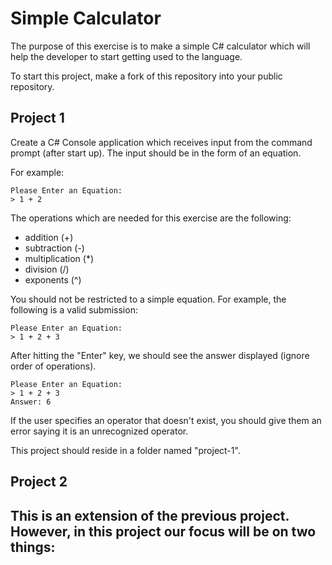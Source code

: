 Simple Calculator
========================

The purpose of this exercise is to make a simple C# calculator which will help the developer to start getting used to the language.

To start this project, make a fork of this repository into your public repository.

## Project 1

Create a C# Console application which receives input from the command prompt (after start up).  The input should be in the form of an equation.

For example:

```
Please Enter an Equation:
> 1 + 2
```

The operations which are needed for this exercise are the following:
 - addition (+)
 - subtraction (-)
 - multiplication (*)
 - division (/)
 - exponents (^)

You should not be restricted to a simple equation.  For example, the following is a valid submission:

```
Please Enter an Equation:
> 1 + 2 + 3
```

After hitting the "Enter" key, we should see the answer displayed (ignore order of operations).

```
Please Enter an Equation:
> 1 + 2 + 3
Answer: 6
```

If the user specifies an operator that doesn't exist, you should give them an error saying it is an unrecognized operator.

This project should reside in a folder named "project-1".

## Project 2

This is an extension of the previous project.  However, in this project our focus will be on two things:
 - 
